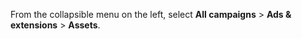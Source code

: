 From the collapsible menu on the left, select **All campaigns** > **Ads &amp; extensions** > **Assets**.

